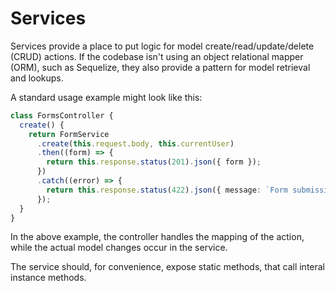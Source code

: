 # Services

Services provide a place to put logic for model create/read/update/delete (CRUD) actions.
If the codebase isn't using an object relational mapper (ORM), such as Sequelize, they also provide a pattern for model retrieval and lookups.

A standard usage example might look like this:

```typescript
class FormsController {
  create() {
    return FormService
      .create(this.request.body, this.currentUser)
      .then((form) => {
        return this.response.status(201).json({ form });
      })
      .catch((error) => {
        return this.response.status(422).json({ message: `Form submission failed: ${error}` });
      });
  }
}
```

In the above example, the controller handles the mapping of the action, while the actual model changes occur in the service.

The service should, for convenience, expose static methods, that call interal instance methods.
